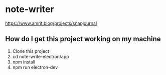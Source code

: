 # note-writer
https://www.amrit.blog/projects/snapjournal

## How do I get this project working on my machine

1. Clone this project
2. cd note-write-electron/app
3. npm install
4. npm run electron-dev
